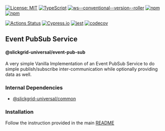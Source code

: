 [![License: MIT](https://img.shields.io/badge/License-MIT-yellow.svg)](https://opensource.org/licenses/MIT)
[![TypeScript](https://img.shields.io/badge/%3C%2F%3E-TypeScript-%230074c1.svg)](http://www.typescriptlang.org/)
[![ws--conventional--version--roller](https://img.shields.io/badge/rolled%20with-ws--conventional--version--roller-blueviolet)](https://github.com/ghiscoding/ws-conventional-version-roller)
[![npm](https://img.shields.io/npm/v/@slickgrid-universal/event-pub-sub.svg?color=forest)](https://www.npmjs.com/package/@slickgrid-universal/event-pub-sub)
[![npm](https://img.shields.io/npm/dy/@slickgrid-universal/event-pub-sub?color=forest)](https://www.npmjs.com/package/@slickgrid-universal/event-pub-sub)

[![Actions Status](https://github.com/ghiscoding/slickgrid-universal/workflows/CI%20Build/badge.svg)](https://github.com/ghiscoding/slickgrid-universal/actions)
[![Cypress.io](https://img.shields.io/badge/tested%20with-Cypress-04C38E.svg)](https://www.cypress.io/)
[![jest](https://jestjs.io/img/jest-badge.svg)](https://github.com/facebook/jest)
[![codecov](https://codecov.io/gh/ghiscoding/slickgrid-universal/branch/master/graph/badge.svg)](https://codecov.io/gh/ghiscoding/slickgrid-universal)

## Event PubSub Service
#### @slickgrid-universal/event-pub-sub

A very simple Vanilla Implementation of an Event PubSub Service to do simple publish/subscribe inter-communication while optionally providing data as well.

### Internal Dependencies
- [@slickgrid-universal/common](https://github.com/ghiscoding/slickgrid-universal/tree/master/packages/common)


### Installation
Follow the instruction provided in the main [README](https://github.com/ghiscoding/slickgrid-universal#installation)
